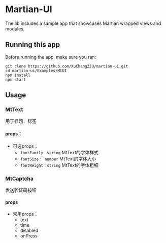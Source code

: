 # Martian-UI
The lib includes a sample app that showcases Martian wrapped views and modules.

## Running this app

Before running the app, make sure you ran:

    git clone https://github.com/XuChangZJU/martian-ui.git
    cd martian-ui/Examples/MtUI
    npm install
    npm start

## Usage

### MtText
用于标题、标签
#### props：
- 可选props：
    - `fontFamily：string` MtText的字体样式
 	- `fontSize： number` MtText的字体大小
 	- `fontWeight：string` MtText的字体粗细

### MtCaptcha
发送验证码按钮

#### props
- 常用props：
	- text 
	- time
	- disabled
	- onPress



